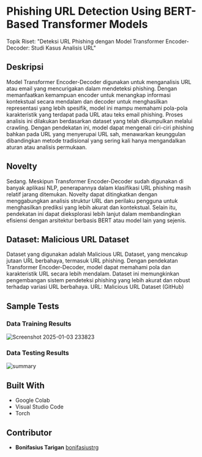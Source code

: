 # Phishing URL Detection Using BERT-Based Transformer Models

Topik Riset:
"Deteksi URL Phishing dengan Model Transformer Encoder-Decoder: Studi Kasus Analisis URL"

## Deskripsi
Model Transformer Encoder-Decoder digunakan untuk menganalisis URL atau email yang mencurigakan dalam mendeteksi phishing. Dengan memanfaatkan kemampuan encoder untuk menangkap informasi kontekstual secara mendalam dan decoder untuk menghasilkan representasi yang lebih spesifik, model ini mampu memahami pola-pola karakteristik yang terdapat pada URL atau teks email phishing. Proses analisis ini dilakukan berdasarkan dataset yang telah dikumpulkan melalui crawling. Dengan pendekatan ini, model dapat mengenali ciri-ciri phishing bahkan pada URL yang menyerupai URL sah, menawarkan keunggulan dibandingkan metode tradisional yang sering kali hanya mengandalkan aturan atau analisis permukaan.

## Novelty
Sedang. Meskipun Transformer Encoder-Decoder sudah digunakan di banyak aplikasi NLP, penerapannya dalam klasifikasi URL phishing masih relatif jarang ditemukan. Novelty dapat ditingkatkan dengan menggabungkan analisis struktur URL dan perilaku pengguna untuk menghasilkan prediksi yang lebih akurat dan kontekstual. Selain itu, pendekatan ini dapat dieksplorasi lebih lanjut dalam membandingkan efisiensi dengan arsitektur berbasis BERT atau model lain yang sejenis.

## Dataset: Malicious URL Dataset
Dataset yang digunakan adalah Malicious URL Dataset, yang mencakup jutaan URL berbahaya, termasuk URL phishing. Dengan pendekatan Transformer Encoder-Decoder, model dapat memahami pola dan karakteristik URL secara lebih mendalam. Dataset ini memungkinkan pengembangan sistem pendeteksi phishing yang lebih akurat dan robust terhadap variasi URL berbahaya.
URL: Malicious URL Dataset​ (GitHub)

## Sample Tests
### Data Training Results
![Screenshot 2025-01-03 233823](https://github.com/user-attachments/assets/045545c4-c3b2-4346-b8ef-24af6fdf6faa)


### Data Testing Results
![summary](https://github.com/user-attachments/assets/74e154e1-220c-4243-b0a1-329e613f0964)



## Built With
- Google Colab
- Visual Studio Code
- Torch

## Contributor

  - **Bonifasius Tarigan**
    [bonifasiustrg](https://github.com/PurpleBooth)

